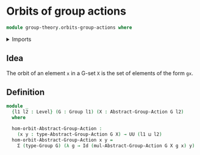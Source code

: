 # Orbits of group actions

```agda
module group-theory.orbits-group-actions where
```

<details><summary>Imports</summary>

```agda
open import group-theory.group-actions
open import group-theory.groups
open import foundation.dependent-pair-types
open import foundation.identity-types
open import foundation.universe-levels
```

</details>

## Idea

The orbit of an element `x` in a G-set `X` is the set of elements of the form `gx`.

## Definition

```agda
module _
  {l1 l2 : Level} (G : Group l1) (X : Abstract-Group-Action G l2)
  where

  hom-orbit-Abstract-Group-Action :
    (x y : type-Abstract-Group-Action G X) → UU (l1 ⊔ l2)
  hom-orbit-Abstract-Group-Action x y =
    Σ (type-Group G) (λ g → Id (mul-Abstract-Group-Action G X g x) y)
```

